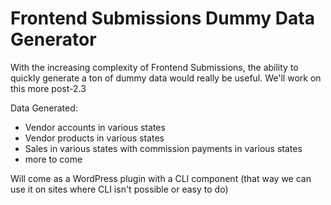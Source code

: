 # Frontend Submissions Dummy Data Generator
With the increasing complexity of Frontend Submissions, the ability to quickly generate a ton of dummy data would really be useful. We'll work on this more post-2.3

Data Generated:
- Vendor accounts in various states
- Vendor products in various states
- Sales in various states with commission payments in various states
- more to come

Will come as a WordPress plugin with a CLI component (that way we can use it on sites where CLI isn't possible or easy to do)

